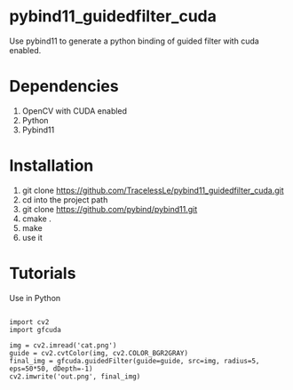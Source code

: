 # pybind11_guidedfilter_cuda
Use pybind11 to generate a python binding of guided filter with cuda enabled.

# Dependencies
1. OpenCV with CUDA enabled
2. Python
3. Pybind11

# Installation
1. git clone https://github.com/TracelessLe/pybind11_guidedfilter_cuda.git
2. cd into the project path
3. git clone https://github.com/pybind/pybind11.git
4. cmake .
5. make
6. use it

# Tutorials
Use in Python
```

import cv2
import gfcuda

img = cv2.imread('cat.png')
guide = cv2.cvtColor(img, cv2.COLOR_BGR2GRAY)
final_img = gfcuda.guidedFilter(guide=guide, src=img, radius=5, eps=50*50, dDepth=-1)
cv2.imwrite('out.png', final_img)

```


